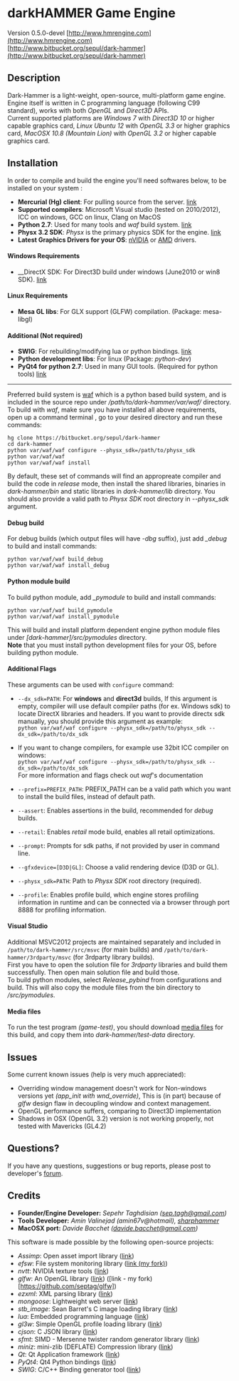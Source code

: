 darkHAMMER Game Engine
=======================
Version 0.5.0-devel
[http://www.hmrengine.com](http://www.hmrengine.com)  
[http://www.bitbucket.org/sepul/dark-hammer](http://www.bitbucket.org/sepul/dark-hammer)

Description
--------------------
Dark-Hammer is a light-weight, open-source, multi-platform game engine.  
Engine itself is written in C programming language (following C99 standard), works with both 
_OpenGL_ and _Direct3D_ APIs.  
Current supported platforms are _Windows 7_ with _Direct3D 10_ or higher capable graphics card, 
_Linux Ubuntu 12_ with _OpenGL 3.3_  or higher graphics card, _MacOSX 10.8 (Mountain Lion)_ with 
_OpenGL 3.2_ or higher capable graphics card.


Installation
-------------
In order to compile and build the engine you'll need softwares below, to be installed on your 
system :

- __Mercurial (Hg) client__: For pulling source from the server. [link](http://mercurial.selenic.com/)
- __Supported compilers__: Microsoft Visual studio (tested on 2010/2012), ICC on windows, GCC on linux, 
Clang on MacOS
- __Python 2.7__: Used for many tools and _waf_ build system. 
[link](http://www.python.org/download/releases/2.7/)
- __Physx 3.2 SDK__: _Physx_ is the primary physics SDK for the engine.
[link](http://supportcenteronline.com/ics/support/mylogin.asp?splash=1&deptID=1949)
- __Latest Graphics Drivers for your OS__: [nVIDIA](http://www.nvidia.com/Drivers) or
[AMD](http://support.amd.com/us/gpudownload/Pages/index.aspx) drivers.

#### Windows Requirements ####
- __DirectX SDK: For Direct3D build under windows (June2010 or win8 SDK). [link](http://www.microsoft.com/en-us/download/details.aspx?id=23549)
#### Linux Requirements ####
- __Mesa GL libs__: For GLX support (GLFW) compilation. (Package: mesa-libgl)

#### Additional (Not required) ####
- __SWIG__: For rebuilding/modifying lua or python bindings. [link](http://www.swig.org)
- __Python development libs__: For linux (Package: _python-dev_)
- __PyQt4 for python 2.7__: Used in many GUI tools. (Required for python tools) 
[link](http://www.riverbankcomputing.com/software/pyqt/download)

- - -
Preferred build system is [waf](http://code.google.com/p/waf/) which is a python based build system, 
and is included in the source repo under _/path/to/dark-hammer/var/waf/_ directory.  
To build with _waf_, make sure you have installed all above requirements, open up a command terminal 
, go to your desired directory and run these commands:

```
hg clone https://bitbucket.org/sepul/dark-hammer
cd dark-hammer
python var/waf/waf configure --physx_sdk=/path/to/physx_sdk  
python var/waf/waf  
python var/waf/waf install  
```

By default, these set of commands will find an appropreate compiler and build the code in _release_ 
mode, then install the shared libraries, binaries in _dark-hammer/bin_ and static libraries in 
_dark-hammer/lib_ directory. You should also provide a valid path to _Physx SDK_ root directory in 
_--physx\_sdk_ argument.  

#### Debug build
For debug builds (which output files will have _-dbg_ suffix), just add _\_debug_ to build and 
install commands:

```
python var/waf/waf build_debug
python var/waf/waf install_debug  
```

#### Python module build
To build python module, add _\_pymodule_ to build and install commands:  

```
python var/waf/waf build_pymodule
python var/waf/waf install_pymodule
```

This will build and install platform dependent engine python module files under 
_[dark-hammer]/src/pymodules_ directory.  
__Note__ that you must install python development files for your OS, before building python module.

#### Additional Flags
These arguments can be used with `configure` command:  

- `--dx_sdk=PATH`: For __windows__ and __direct3d__ builds, If this argument is empty, compiler will 
use default compiler paths (for ex. Windows sdk) to locate DirectX libraries and headers. 
If you want to provide directx sdk manually, you should provide this argument as example:  
    `python var/waf/waf configure --physx_sdk=/path/to/physx_sdk --dx_sdk=/path/to/dx_sdk`

- If you want to change compilers, for example use 32bit ICC compiler on windows:  
    `python var/waf/waf configure --physx_sdk=/path/to/physx_sdk --dx_sdk=/path/to/dx_sdk`  
    For more information and flags check out _waf_'s documentation

- `--prefix=PREFIX_PATH`: PREFIX_PATH can be a valid path which you want to install the build files, 
instead of default path.

- `--assert`: Enables assertions in the build, recommended for _debug_ builds.
- `--retail`: Enables _retail_ mode build, enables all retail optimizations.
- `--prompt`: Prompts for sdk paths, if not provided by user in command line.
- `--gfxdevice=[D3D|GL]`: Choose a valid rendering device (D3D or GL).
- `--physx_sdk=PATH`: Path to _Physx SDK_ root directory (required).
- `--profile`: Enables profile build, which engine stores profiling information in runtime and can 
be connected via a browser through port 8888 for profiling information.

#### Visual Studio
Additional MSVC2012 projects are maintained separately and included in 
`/path/to/dark-hammer/src/msvc` (for main builds) and `/path/to/dark-hammer/3rdparty/msvc` 
(for 3rdparty library builds).  
First you have to open the solution file for _3rdparty_ libraries and build them successfully. Then 
open main solution file and build those.  
To build python modules, select *Release_pybind* from configurations and build. This will also copy the module files from the bin directory to */src/pymodules*.

#### Media files
To run the test program _(game-test)_, you should download [media files](http://www.hmrengine.com/pages/media/) for this build, 
and copy them into _dark-hammer/test-data_ directory.
 
Issues
------
Some current known issues (help is very much appreciated):
  
- Overriding window management doesn't work for Non-windows versions yet _(app_init with wnd_override)_,
 This is (in part) because of _glfw_ design flaw in decoupling window and context management.
- OpenGL performance suffers, comparing to Direct3D implementation
- Shadows in OSX (OpenGL 3.2) version is not working properly, not tested with Mavericks (GL4.2) 

Questions?
----------
If you have any questions, suggestions or bug reports, please post to developer's 
[forum](http://hmrengine.com/forums/).

Credits
-------
- __Founder/Engine Developer:__ _Sepehr Taghdisian (sep.tagh@gmail.com)_
- __Tools Developer:__ _Amin Valinejad (amin67v@hotmail), [sharphammer](https://bitbucket.org/Amin67v/sharphammer)_
- __MacOSX port:__ _Davide Bacchet (davide.bacchet@gmail.com)_

This software is made possible by the following open-source projects:
  
- *Assimp*: Open asset import library ([link](http://assimp.sourceforge.net/))
- *efsw*: File system monitoring library ([link (my fork)](https://bitbucket.org/sepul/efsw))
- *nvtt*: NVIDIA texture tools ([link](http://code.google.com/p/nvidia-texture-tools))
- *glfw*: An OpenGL library ([link](http://www.glfw.org)) ([link - my fork)[https://github.com/septag/glfw])
- *ezxml*: XML parsing library ([link](http://ezxml.sourceforge.net))
- *mongoose*: Lightweight web server ([link](https://code.google.com/p/mongoose))
- *stb_image*: Sean Barret's C image loading library ([link](http://nothings.org/stb_image.c))
- *lua*: Embedded programming language ([link](http://www.lua.org))
- *gl3w*: Simple OpenGL profile loading library ([link](https://github.com/skaslev/gl3w))
- *cjson*: C JSON library ([link](http://sourceforge.net/projects/cjson))
- *sfmt*: SIMD - Mersenne twister random generator library ([link](http://www.math.sci.hiroshima-u.ac.jp/~m-mat/MT/SFMT))
- *miniz*: mini-zlib (DEFLATE) Compression library ([link](http://code.google.com/p/miniz))
- *Qt*: Qt Application framework ([link](http://qt.digia.com))
- *PyQt4*: Qt4 Python bindings ([link](http://www.riverbankcomputing.com/software/pyqt/download))
- *SWIG*: C/C++ Binding generator tool ([link](http://www.swig.org))

